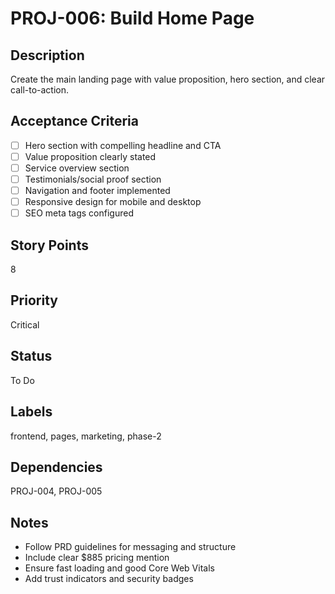 # PROJ-006: Build Home Page

## Description
Create the main landing page with value proposition, hero section, and clear call-to-action.

## Acceptance Criteria
- [ ] Hero section with compelling headline and CTA
- [ ] Value proposition clearly stated
- [ ] Service overview section
- [ ] Testimonials/social proof section
- [ ] Navigation and footer implemented
- [ ] Responsive design for mobile and desktop
- [ ] SEO meta tags configured

## Story Points
8

## Priority
Critical

## Status
To Do

## Labels
frontend, pages, marketing, phase-2

## Dependencies
PROJ-004, PROJ-005

## Notes
- Follow PRD guidelines for messaging and structure
- Include clear $885 pricing mention
- Ensure fast loading and good Core Web Vitals
- Add trust indicators and security badges
